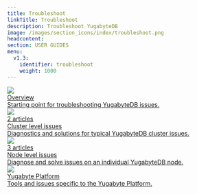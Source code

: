 ```yaml
---
title: Troubleshoot
linkTitle: Troubleshoot
description: Troubleshoot YugabyteDB
image: /images/section_icons/index/troubleshoot.png
headcontent:
section: USER GUIDES
menu:
  v1.3:
    identifier: troubleshoot
    weight: 1000
---
```

<div class="row">
  <div class="col-12 col-md-6 col-lg-12 col-xl-6">
    <a class="section-link icon-offset" href="overview">
      <div class="head">
        <img class="icon" src="/images/section_icons/introduction/overview.png" aria-hidden="true" />  
        <div class="title">Overview</div>
      </div>
      <div class="body">
        Starting point for troubleshooting YugabyteDB issues.
      </div>
    </a>
  </div>

  <div class="col-12 col-md-6 col-lg-12 col-xl-6">
    <a class="section-link icon-offset" href="cluster">
      <div class="head">
        <img class="icon" src="/images/section_icons/quick_start/create_cluster.png" aria-hidden="true" />
        <div class="articles">2 articles</div>
        <div class="title">Cluster level issues</div>
      </div>
      <div class="body">
        Diagnostics and solutions for typical YugabyteDB cluster issues.
      </div>
    </a>
  </div>

  <div class="col-12 col-md-6 col-lg-12 col-xl-6">
    <a class="section-link icon-offset" href="nodes">
      <div class="head">
        <img class="icon" src="/images/section_icons/architecture/concepts/universe.png" aria-hidden="true" />
        <div class="articles">3 articles</div>
        <div class="title">Node level issues</div>
      </div>
      <div class="body">
        Diagnose and solve issues on an individual YugabyteDB node.
      </div>
    </a>
  </div>

  <div class="col-12 col-md-6 col-lg-12 col-xl-6">
    <a class="section-link icon-offset" href="enterprise-edition">
      <div class="head">
        <img class="icon" src="/images/section_icons/manage/enterprise.png" aria-hidden="true" />
        <div class="title">Yugabyte Platform</div>
      </div>
      <div class="body">
        Tools and issues specific to the Yugabyte Platform.
      </div>
    </a>
  </div>
</div>
